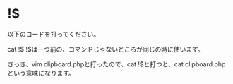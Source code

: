 
# !$
以下のコードを打ってください。

cat !$
!$は一つ前の、コマンドじゃないところが同じの時に使います。

さっき、vim clipboard.phpと打ったので、cat !$と打つと、cat clipboard.phpという意味になります。
